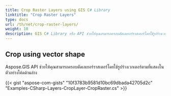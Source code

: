 ```yaml
---
title: Crop Raster Layers using GIS C# Library
linktitle: "Crop Raster Layers"
type: docs
url: /th/net/crop-raster-layers/
weight: 10
description: GIS C# Library หรือ API ช่วยให้คุณสามารถครอบตัดเลเยอร์ราสเตอร์โดยใช้รูปร่างเวกเตอร์ตามที่แสดงในตัวอย่างโค้ดด้านล่าง
---
```


## **Crop using vector shape**
Aspose.GIS API ช่วยให้คุณสามารถครอบตัดเลเยอร์ราสเตอร์โดยใช้รูปร่างเวกเตอร์ตามที่แสดงในตัวอย่างโค้ดด้านล่าง

{{< gist "aspose-com-gists" "10f3783b9581d10bc69dbada42705d2c" "Examples-CSharp-Layers-CropLayer-CropRaster.cs" >}}
